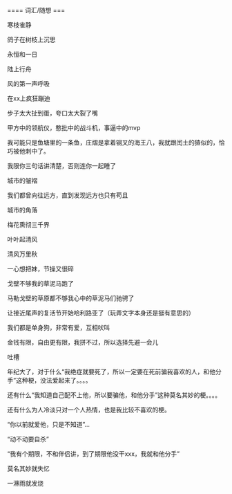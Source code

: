==== 词汇/随想 ===

寒枝雀静

鸽子在树枝上沉思

永恒和一日

陆上行舟

风的第一声呼吸

在xx上疯狂蹦迪

步子太大扯到蛋，夸口太大裂了嘴

甲方中的领航仪，憨批中的战斗机，事逼中的mvp

我可能只是鱼塘里的一条鱼，庄熠是拿着钢叉的海王八，我就跟闰土的猹似的，恰巧被他刺中了。

我限你三句话讲清楚，否则连你一起睡了

城市的皱褶

我们都曾向往远方，直到发现远方也只有苟且

城市的角落

梅花熏彻三千界

叶叶起清风

清风万里秋

一心想把妹，节操又很碎

戈壁不够我的草泥马跑了

马勒戈壁的草原都不够我心中的草泥马们驰骋了

让接近尾声的复活节开始哈利路亚了（玩弄文字本身还是挺有意思的）

我们都是单身狗，非常有爱，互相吠叫

金钱有限，自由更有限，我拼不过，所以选择先避一会儿

吐槽

年纪大了，对于什么“我绝症就要死了，所以一定要在死前骗我喜欢的人，和他分手”这种梗，没法爱起来了。。。。

还有什么“我知道自己配不上他，所以要骗他，和他分手”这种莫名其妙的梗。。。。

还有什么为人冷淡只对一个人热情，也是我比较不喜欢的梗。

“你以前就爱他，只是不知道”...

“动不动要自杀”

“我有个期限，不和伴侣讲，到了期限他没干xxx，我就和他分手”

莫名其妙就失忆

一淋雨就发烧